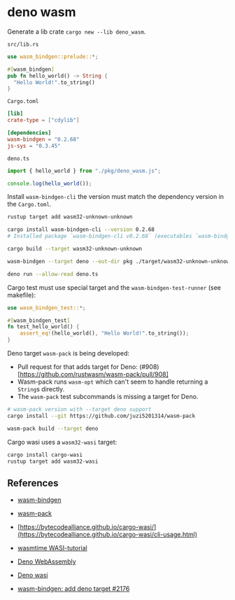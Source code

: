 # deno wasm

Generate a lib crate `cargo new --lib deno_wasm`.

`src/lib.rs`

```rust
use wasm_bindgen::prelude::*;

#[wasm_bindgen]
pub fn hello_world() -> String {
  "Hello World!".to_string()
}
```

`Cargo.toml`

```toml
[lib]
crate-type = ["cdylib"]

[dependencies]
wasm-bindgen = "0.2.68"
js-sys = "0.3.45"
```

`deno.ts`

```ts
import { hello_world } from "./pkg/deno_wasm.js";

console.log(hello_world());
```

Install `wasm-bindgen-cli` the version must match the dependency version in the `Cargo.toml`.

```bash
rustup target add wasm32-unknown-unknown

cargo install wasm-bindgen-cli --version 0.2.68
# Installed package `wasm-bindgen-cli v0.2.68` (executables `wasm-bindgen`, `wasm-bindgen-test-runner`, `wasm2es6js`)

cargo build --target wasm32-unknown-unknown

wasm-bindgen --target deno --out-dir pkg ./target/wasm32-unknown-unknown/debug/deno_wasm.wasm

deno run --allow-read deno.ts
```

Cargo test must use special target and the `wasm-bindgen-test-runner` (see makefile):

```rust
use wasm_bindgen_test::*;

#[wasm_bindgen_test]
fn test_hello_world() {
    assert_eq!(hello_world(), "Hello World!".to_string());
}
```

Deno target `wasm-pack` is being developed:

- Pull request for that adds target for Deno: (#908)[https://github.com/rustwasm/wasm-pack/pull/908]
- Wasm-pack runs `wasm-opt` which can't seem to handle returning a `String`s directly.
- The `wasm-pack` test subcommands is missing a target for Deno.

```bash
# wasm-pack version with --target deno support
cargo install --git https://github.com/juzi5201314/wasm-pack

wasm-pack build --target deno
```

Cargo wasi uses a `wasm32-wasi` target:

```bash
cargo install cargo-wasi
rustup target add wasm32-wasi
```

## References

- [wasm-bindgen](https://rustwasm.github.io/docs/wasm-bindgen/)
- [wasm-pack](https://rustwasm.github.io/wasm-pack/)
- [https://bytecodealliance.github.io/cargo-wasi/](https://bytecodealliance.github.io/cargo-wasi/cli-usage.html)
- [wasmtime WASI-tutorial](https://github.com/bytecodealliance/wasmtime/blob/main/docs/WASI-tutorial.md)
- [Deno WebAssembly](https://deno.land/manual/getting_started/webassembly)
- [Deno wasi](https://deno.land/std@0.76.0/wasi/README.md)

- [wasm-bindgen: add deno target #2176](https://github.com/rustwasm/wasm-bindgen/pull/2176/files)
